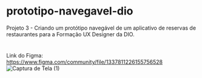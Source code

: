 # prototipo-navegavel-dio
Projeto 3 - Criando um protótipo navegável de um aplicativo de reservas de restaurantes para a Formação UX Designer da DIO.
#
Link do Figma: https://www.figma.com/community/file/1337811226155756528
![Captura de Tela (1)](https://github.com/IrislaneBrenda/prototipo-navegavel-dio/assets/86584221/1a34b1dc-4610-40f2-99c7-76ba3aabb155)
